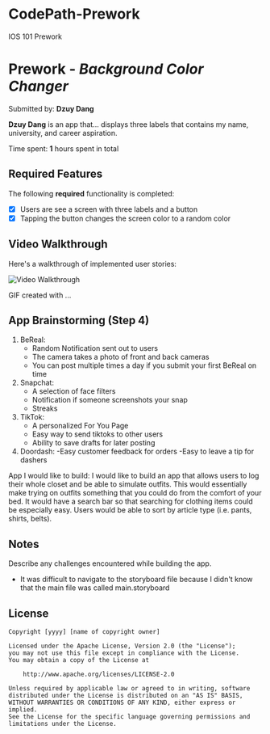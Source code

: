 # CodePath-Prework
IOS 101 Prework
# Prework - *Background Color Changer*

Submitted by: **Dzuy Dang**

**Dzuy Dang** is an app that... displays three labels that contains my name, university, and career aspiration.

Time spent: **1** hours spent in total

## Required Features

The following **required** functionality is completed:

- [X] Users are see a screen with three labels and a button
- [x] Tapping the button changes the screen color to a random color
 
## Video Walkthrough

Here's a walkthrough of implemented user stories:

<img src='http://i.imgur.com/link/to/your/gif/file.gif' title='Video Walkthrough' width='' alt='Video Walkthrough' />

<!-- Replace this with whatever GIF tool you used! -->
GIF created with ...  
<!-- Recommended tools:
[Kap](https://getkap.co/) for macOS
[ScreenToGif](https://www.screentogif.com/) for Windows
[peek](https://github.com/phw/peek) for Linux. -->

## App Brainstorming (Step 4)
1) BeReal:
   - Random Notification sent out to users
   - The camera takes a photo of front and back cameras
   - You can post multiple times a day if you submit your first BeReal on time
2) Snapchat:
   - A selection of face filters
   - Notification if someone screenshots your snap
   - Streaks
3) TikTok:
   - A personalized For You Page
   - Easy way to send tiktoks to other users
   - Ability to save drafts for later posting
4) Doordash:
   -Easy customer feedback for orders
   -Easy to leave a tip for dashers

App I would like to build:
I would like to build an app that allows users to log their whole closet and be able to simulate outfits. This would essentially make trying on outfits something that you could do from the comfort of your bed. It would have a search bar so that searching for clothing items could be especially easy. Users would be able to sort by article type (i.e. pants, shirts, belts). 

## Notes

Describe any challenges encountered while building the app.
- It was difficult to navigate to the storyboard file because I didn't know that the main file was called main.storyboard

## License

    Copyright [yyyy] [name of copyright owner]

    Licensed under the Apache License, Version 2.0 (the "License");
    you may not use this file except in compliance with the License.
    You may obtain a copy of the License at

        http://www.apache.org/licenses/LICENSE-2.0

    Unless required by applicable law or agreed to in writing, software
    distributed under the License is distributed on an "AS IS" BASIS,
    WITHOUT WARRANTIES OR CONDITIONS OF ANY KIND, either express or implied.
    See the License for the specific language governing permissions and
    limitations under the License.
